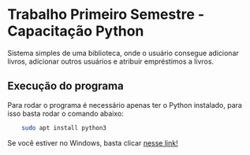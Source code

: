 
# Trabalho Primeiro Semestre - Capacitação Python

Sistema simples de uma biblioteca, onde o usuário consegue adicionar livros, adicionar outros usuários e atribuir empréstimos a livros.





## Execução do programa

Para rodar o programa é necessário apenas ter o Python instalado, para isso basta rodar o comando abaixo: 

```bash
    sudo apt install python3
```
Se você estiver no Windows, basta clicar [nesse link!](https://www.python.org/downloads/)

